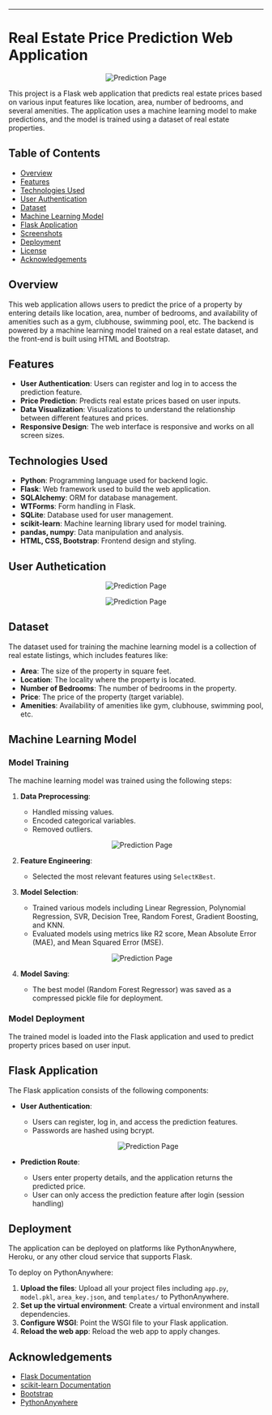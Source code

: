 
---

# Real Estate Price Prediction Web Application
<p align="center">
  <img src="screenshots/predict2.png" alt="Prediction Page">
</p>


This project is a Flask web application that predicts real estate prices based on various input features like location, area, number of bedrooms, and several amenities. The application uses a machine learning model to make predictions, and the model is trained using a dataset of real estate properties.

## Table of Contents

- [Overview](#overview)
- [Features](#features)
- [Technologies Used](#technologies-used)
- [User Authentication](#user-authentication)
- [Dataset](#dataset)
- [Machine Learning Model](#machine-learning-model)
- [Flask Application](#flask-application)
- [Screenshots](#screenshots)
- [Deployment](#deployment)
- [License](#license)
- [Acknowledgements](#acknowledgements)

## Overview

This web application allows users to predict the price of a property by entering details like location, area, number of bedrooms, and availability of amenities such as a gym, clubhouse, swimming pool, etc. The backend is powered by a machine learning model trained on a real estate dataset, and the front-end is built using HTML and Bootstrap.

## Features

- **User Authentication**: Users can register and log in to access the prediction feature.
- **Price Prediction**: Predicts real estate prices based on user inputs.
- **Data Visualization**: Visualizations to understand the relationship between different features and prices.
- **Responsive Design**: The web interface is responsive and works on all screen sizes.

## Technologies Used

- **Python**: Programming language used for backend logic.
- **Flask**: Web framework used to build the web application.
- **SQLAlchemy**: ORM for database management.
- **WTForms**: Form handling in Flask.
- **SQLite**: Database used for user management.
- **scikit-learn**: Machine learning library used for model training.
- **pandas, numpy**: Data manipulation and analysis.
- **HTML, CSS, Bootstrap**: Frontend design and styling.

## User Authetication
<p align="center">
  <img src="screenshots/login.png" alt="Prediction Page">
</p>
<p align="center">
  <img src="screenshots/register.png" alt="Prediction Page">
</p>


## Dataset

The dataset used for training the machine learning model is a collection of real estate listings, which includes features like:

- **Area**: The size of the property in square feet.
- **Location**: The locality where the property is located.
- **Number of Bedrooms**: The number of bedrooms in the property.
- **Price**: The price of the property (target variable).
- **Amenities**: Availability of amenities like gym, clubhouse, swimming pool, etc.

## Machine Learning Model

### Model Training

The machine learning model was trained using the following steps:

1. **Data Preprocessing**:
   - Handled missing values.
   - Encoded categorical variables.
   - Removed outliers.
    <p align="center">
    <img src="screenshots/plot2.png" alt="Prediction Page">
    </p>

2. **Feature Engineering**:
   - Selected the most relevant features using `SelectKBest`.

3. **Model Selection**:
   - Trained various models including Linear Regression, Polynomial Regression, SVR, Decision Tree, Random Forest, Gradient Boosting, and KNN.
   - Evaluated models using metrics like R2 score, Mean Absolute Error (MAE), and Mean Squared Error (MSE).
    <p align="center">
    <img src="screenshots/accuracy.png" alt="Prediction Page">
    </p>

4. **Model Saving**:
   - The best model (Random Forest Regressor) was saved as a compressed pickle file for deployment.

### Model Deployment

The trained model is loaded into the Flask application and used to predict property prices based on user input.

## Flask Application

The Flask application consists of the following components:

- **User Authentication**:
  - Users can register, log in, and access the prediction features.
  - Passwords are hashed using bcrypt.
    <p align="center">
    <img src="screenshots/backend.png" alt="Prediction Page">
    </p>

- **Prediction Route**:
  - Users enter property details, and the application returns the predicted price.
  - User can only access the prediction feature after login (session handling)


## Deployment

The application can be deployed on platforms like PythonAnywhere, Heroku, or any other cloud service that supports Flask.

To deploy on PythonAnywhere:

1. **Upload the files**: Upload all your project files including `app.py`, `model.pkl`, `area_key.json`, and `templates/` to PythonAnywhere.
2. **Set up the virtual environment**: Create a virtual environment and install dependencies.
3. **Configure WSGI**: Point the WSGI file to your Flask application.
4. **Reload the web app**: Reload the web app to apply changes.


## Acknowledgements

- [Flask Documentation](https://flask.palletsprojects.com/)
- [scikit-learn Documentation](https://scikit-learn.org/)
- [Bootstrap](https://getbootstrap.com/)
- [PythonAnywhere](https://www.pythonanywhere.com/)

